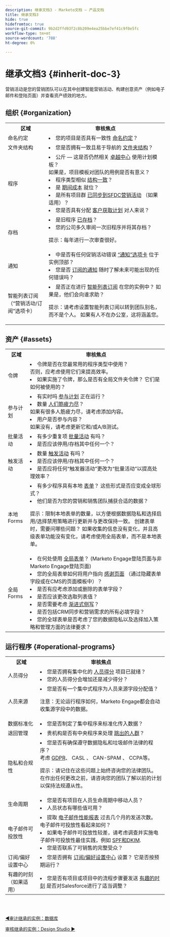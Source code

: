 ```yaml
---
description: 继承文档3 - Marketo文档 — 产品文档
title: 继承文档3
hide: true
hidefromtoc: true
source-git-commit: 9b2d2ffd93f2c8b209e4ea25bbe7ef41c9f0e5fc
workflow-type: tm+mt
source-wordcount: '788'
ht-degree: 0%

---
```


# 继承文档3 {#inherit-doc-3}

营销活动是您的营销团队可以在其中创建智能营销活动、构建创意资产（例如电子邮件和登陆页面）并查看资产绩效的地方。

## 组织 {#organization}

<table style="table-layout:auto"> 
 <tbody> 
  <tr> 
   <th>区域</th> 
   <th>审核焦点</th>
  </tr> 
  <tr> 
   <td>命名约定</td> 
   <td><li>您的项目是否具有一致性 <a href="/help/marketo/product-docs/core-marketo-concepts/programs/working-with-programs/best-practice-how-to-organize-your-programs.md#naming-schemes" target="_blank">命名约定</a>？</li></td>
  </tr>
  <tr> 
   <td>文件夹结构</td> 
   <td><li>您是否拥有一致且易于导航的 <a href="/help/marketo/product-docs/core-marketo-concepts/programs/working-with-programs/best-practice-how-to-organize-your-programs.md#folders" target="_blank">文件夹结构</a>？</li></td>
  </tr>
  <tr> 
   <td>程序</td> 
   <td><li>公斤 — 这是否仍然相关 <a href="https://business.adobe.com/blog/perspectives/center-of-excellence-top-10-questions-to-ask-yourself" target="_blank">卓越中心</a> 使用计划模板？ 
   <br/>如果是，项目模板对团队的用例是否有意义？</li>
<li>程序类型相似 <a href="/help/marketo/product-docs/core-marketo-concepts/programs/working-with-programs/best-practice-how-to-organize-your-programs.md" target="_blank">结构一致</a>？</li>
<li>是 <a href="/help/marketo/product-docs/core-marketo-concepts/programs/working-with-programs/understanding-period-costs.md" target="_blank">期间成本</a> 就位？</li>
<li>是所有项目群 <a href="/help/marketo/product-docs/crm-sync/salesforce-sync/sfdc-sync-details/how-to-match-program-statuses-and-salesforce-campaign-statuses-prior-to-sync.md" target="_blank">已同步到SFDC营销活动</a> （如果适用）？</li>
<li>您是否具有分配 <a href="/help/marketo/product-docs/core-marketo-concepts/programs/creating-programs/understanding-program-membership.md#acquisition-program" target="_blank">客户获取计划</a> 对人来说？</li></td>
  </tr>
  <tr> 
   <td>存档</td> 
   <td><li>是旧程序 <a href="/help/marketo/product-docs/core-marketo-concepts/miscellaneous/understanding-folders.md#archive-a-folder" target="_blank">已存档</a>？</li>
<li>您的公司多久审阅一次旧程序并将其存档？</li>
<p>提示：每年进行一次审查很好。</td>
  </tr>
  <tr> 
   <td>通知</td> 
   <td><li>中是否有任何促销活动错误 <a href="/help/marketo/product-docs/core-marketo-concepts/miscellaneous/understanding-notifications/notification-types.md" target="_blank">“通知”选项卡</a> 位于实例顶部？</li>
<li>您是否 <a href="/help/marketo/product-docs/core-marketo-concepts/miscellaneous/understanding-notifications.md#subscribe-to-notifications" target="_blank">订阅的通知</a> 随时了解未来可能出现的任何错误吗？</li></td>
  </tr>
  <tr> 
   <td>智能列表订阅 
   <br/>（“营销活动/订阅”选项卡）</td> 
   <td><li>是否正在进行 <a href="/help/marketo/product-docs/reporting/basic-reporting/report-subscriptions/subscribe-to-a-smart-list.md" target="_blank">智能列表订阅</a> 在您的实例中？ 如果是，他们会向谁求助？</li>
<p>提示：请考虑设置智能列表订阅以转到团队别名，而不是个人。 如果有人不在办公室，这将涵盖您。</td>
  </tr>
 </tbody> 
</table>

## 资产 {#assets}

<table style="table-layout:auto"> 
 <tbody> 
  <tr> 
   <th>区域</th> 
   <th>审核焦点</th>
  </tr> 
  <tr> 
   <td>令牌</td> 
   <td><li>令牌是否在您最常用的程序类型中使用？ 
   <br/>否则，应考虑使用它们来提高效率。</li>
<li>如果实施了令牌，那么是否有全局文件夹令牌？ 它们是如何被使用的？</li></td>
  </tr>
  <tr> 
   <td>参与计划</td> 
   <td><li>有实时吗 <a href="/help/marketo/product-docs/email-marketing/drip-nurturing/creating-an-engagement-program/understanding-engagement-programs.md" target="_blank">参与计划</a> 正在运行？</li>
<li>数量 <a href="/help/marketo/product-docs/email-marketing/drip-nurturing/using-engagement-programs/people-who-have-exhausted-content.md" target="_blank">人们筋疲力尽</a>？ 
<br/>如果有很多人筋疲力尽，请考虑添加内容。</li>
<li>用户是否参与内容？ 
<br/>如果没有，请考虑更新它和/或A/B测试。</li></td>
  </tr>
  <tr> 
   <td>批量活动</td> 
   <td><li>有多少重复项 <a href="/help/marketo/product-docs/core-marketo-concepts/smart-campaigns/creating-a-smart-campaign/understanding-batch-and-trigger-smart-campaigns.md#batch-campaign" target="_blank">批量活动</a> 有吗？</li>
<li>是否应该停用/存档其中任何一个？</li></td>
  </tr>
   <tr> 
   <td>触发活动</td> 
   <td><li>数量 <a href="/help/marketo/product-docs/core-marketo-concepts/smart-campaigns/creating-a-smart-campaign/understanding-batch-and-trigger-smart-campaigns.md#trigger-campaign" target="_blank">触发活动</a> 有吗？</li>
<li>是否应该停用/存档其中任何一个？</li>
<li>是否应将任何“触发器活动”更改为“批量活动”以提高处理效率？</li></td>
  </tr>
  <tr>
   <td>本地Forms</td> 
   <td><li>有多少程序具有本地 <a href="/help/marketo/product-docs/demand-generation/forms/creating-a-form/create-a-form.md" target="_blank">表单</a>？ 这些形式是否应变成全球形式？</li>
<li>他们是否为您的营销和销售团队捕获合适的数据？</li>
<p>提示：限制本地表单的数量，以方便根据数据隐私和选择启用/选择禁用策略进行更新并与更改保持一致。 创建表单时，需要问哪些问题？ 如果收集的信息没有变化，并且高级表单功能没有变化，请考虑使用全局表单，而不是本地表单。</td>
  </tr>
  <tr> 
   <td>全局Forms</td> 
   <td><li>在何处使用 <a href="/help/marketo/product-docs/administration/settings/global-form-validation-rules.md" target="_blank">全局表单</a>？ (Marketo Engage登陆页面与非Marketo Engage登陆页面)</li>
<li>您的全局表单如何将用户指向 <a href="/help/marketo/product-docs/demand-generation/forms/creating-a-form/set-a-form-thank-you-page.md" target="_blank">感谢页面</a> （通过隐藏表单字段或在CMS的页面模板中）？</li>
<li>是否有应考虑添加或删除的表单字段？</li>
<li>是否应该更改选取列表值？</li>
<li>是否需要考虑 <a href="/help/marketo/product-docs/demand-generation/forms/form-actions/configure-form-progressive-profiling.md" target="_blank">渐进式侧写</a>？</li>
<li>是否包括CRM同步和营销需求的所有必填字段？</li>
<li>您的全球表单是否考虑了您的数据隐私以及选择加入策略和管理方面的法律要求？</li></td>
  </tr>
 </tbody> 
</table>

## 运行程序 {#operational-programs}

<table style="table-layout:auto"> 
 <tbody> 
  <tr> 
   <th>区域</th> 
   <th>审核焦点</th>
  </tr> 
  <tr> 
   <td>人员得分</td> 
   <td><li>您是否拥有集中化的 <a href="/help/marketo/getting-started/quick-wins/simple-scoring.md" target="_blank">人员得分</a> 项目已就绪？</li>
<li>您的人员得分会增加还是减少得分？</li></td>
  </tr>
  <tr> 
   <td>人员来源</td> 
   <td><li>您是否有一个集中式程序为人员来源字段分配值？</li>
<p>注意：无论运行程序如何，Marketo Engage都会自动收集源字段中的数据。</td>
  </tr>
  <tr> 
   <td>数据标准化</td> 
   <td><li>您是否制定了集中程序来标准化传入数据？</li></td>
  </tr>
  <tr> 
   <td>退回管理</td> 
   <td><li>贵机构是否有中央程序来处理 <a href="https://nation.marketo.com/t5/product-blogs/data-management-best-practices-resources-for-managing-bounces/ba-p/243512" target="_blank">跳出的人群</a>？</li></td>
  </tr>
  <tr> 
   <td>隐私和合规性</td> 
   <td><li>您是否有确保遵守数据隐私和垃圾邮件法律的程序？ 
   <br/>考虑 <a href="https://business.adobe.com/resources/ebooks/the-gdpr-and-the-marketer.html" target="_blank">GDPR</a>、 CASL 、 CAN-SPAM 、 CCPA等。</li>
<p>提示：请记住在这些问题上始终咨询您的法律团队。 在作出任何更改之前，请咨询您的团队了解以前的计划以保持法规遵从性。</td>
  </tr>
  <tr> 
   <td>生命周期</td> 
   <td><li>您是否有项目在人员生命周期中移动人员？</li>
<li>人员状态有哪些值可用？</li></td>
  </tr>
  <tr> 
   <td>电子邮件可投放性</td> 
   <td><li>提取 <a href="/help/marketo/product-docs/email-marketing/email-programs/email-program-data/email-performance-report.md" target="_blank">电子邮件性能报表</a> 过去几个月的发送次数。 电子邮件可投放性看起来如何？</li>
<li>如果电子邮件可投放性较差，请考虑调查并实施电子邮件可投放性最佳实践，例如 <a href="/help/marketo/product-docs/email-marketing/deliverability/set-up-spf-and-dkim-for-your-email-deliverability.md" target="_blank">SPF和DKIM</a>.</li>
<li>您是否联系了可销售的完整受众？</li></td>
  </tr>
  <tr> 
   <td>订阅/偏好设置中心</td> 
   <td><li>您是否拥有 <a href="https://experienceleague.adobe.com/docs/marketo-learn/tutorials/lead-and-data-management/subscription-center-watch.html" target="_blank">订阅/偏好设置中心</a> 设置？ 它是否按预期运行？</li></td>
  </tr>
  <tr> 
   <td>有趣的时刻（如果适用）</td> 
   <td><li>您是否有项目或项目中的流程步骤要发送 <a href="/help/marketo/product-docs/marketo-sales-insight/msi-for-salesforce/features/tabs-in-the-msi-panel/interesting-moments/interesting-moments-overview.md" target="_blank">有趣的时刻</a> 是否对Salesforce进行了适当调整？</li></td>
  </tr>
 </tbody> 
</table>

<br> 

[◄审计继承的实例：数据库](/help/marketo/getting-started/inheriting-a-marketo-instance/new-inherit-doc-2.md)

[审核继承的实例：Design Studio ►](/help/marketo/getting-started/inheriting-a-marketo-instance/new-inherit-doc-4.md)
